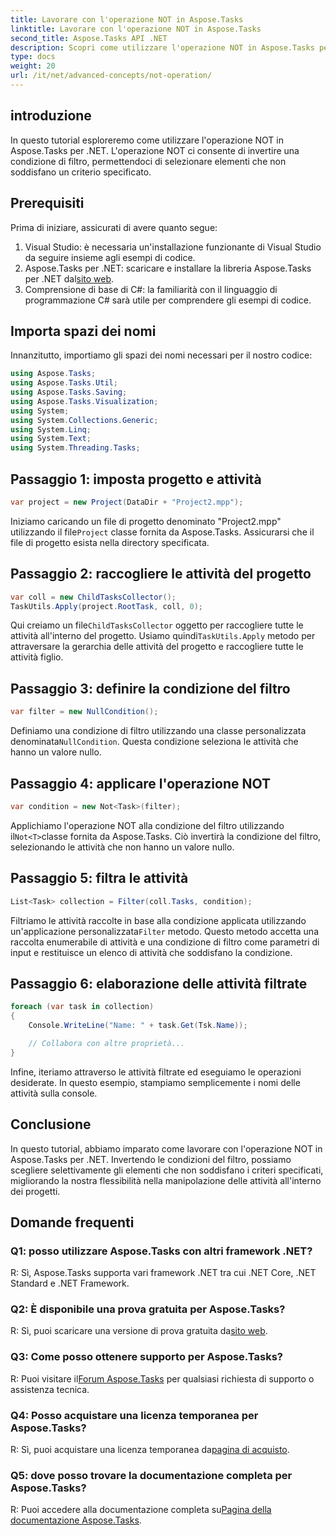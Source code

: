 ```yaml
---
title: Lavorare con l'operazione NOT in Aspose.Tasks
linktitle: Lavorare con l'operazione NOT in Aspose.Tasks
second_title: Aspose.Tasks API .NET
description: Scopri come utilizzare l'operazione NOT in Aspose.Tasks per .NET per filtrare le attività in modo efficace. Migliora subito le tue capacità di gestione dei progetti.
type: docs
weight: 20
url: /it/net/advanced-concepts/not-operation/
---
```

## introduzione

In questo tutorial esploreremo come utilizzare l'operazione NOT in Aspose.Tasks per .NET. L'operazione NOT ci consente di invertire una condizione di filtro, permettendoci di selezionare elementi che non soddisfano un criterio specificato.

## Prerequisiti

Prima di iniziare, assicurati di avere quanto segue:

1. Visual Studio: è necessaria un'installazione funzionante di Visual Studio da seguire insieme agli esempi di codice.
2.  Aspose.Tasks per .NET: scaricare e installare la libreria Aspose.Tasks per .NET dal[sito web](https://releases.aspose.com/tasks/net/).
3. Comprensione di base di C#: la familiarità con il linguaggio di programmazione C# sarà utile per comprendere gli esempi di codice.

## Importa spazi dei nomi

Innanzitutto, importiamo gli spazi dei nomi necessari per il nostro codice:

```csharp
using Aspose.Tasks;
using Aspose.Tasks.Util;
using Aspose.Tasks.Saving;
using Aspose.Tasks.Visualization;
using System;
using System.Collections.Generic;
using System.Linq;
using System.Text;
using System.Threading.Tasks;
```

## Passaggio 1: imposta progetto e attività

```csharp
var project = new Project(DataDir + "Project2.mpp");
```

 Iniziamo caricando un file di progetto denominato "Project2.mpp" utilizzando il file`Project` classe fornita da Aspose.Tasks. Assicurarsi che il file di progetto esista nella directory specificata.

## Passaggio 2: raccogliere le attività del progetto

```csharp
var coll = new ChildTasksCollector();
TaskUtils.Apply(project.RootTask, coll, 0);
```

 Qui creiamo un file`ChildTasksCollector` oggetto per raccogliere tutte le attività all'interno del progetto. Usiamo quindi`TaskUtils.Apply` metodo per attraversare la gerarchia delle attività del progetto e raccogliere tutte le attività figlio.

## Passaggio 3: definire la condizione del filtro

```csharp
var filter = new NullCondition();
```

 Definiamo una condizione di filtro utilizzando una classe personalizzata denominata`NullCondition`. Questa condizione seleziona le attività che hanno un valore nullo.

## Passaggio 4: applicare l'operazione NOT

```csharp
var condition = new Not<Task>(filter);
```

 Applichiamo l'operazione NOT alla condizione del filtro utilizzando il`Not<T>`classe fornita da Aspose.Tasks. Ciò invertirà la condizione del filtro, selezionando le attività che non hanno un valore nullo.

## Passaggio 5: filtra le attività

```csharp
List<Task> collection = Filter(coll.Tasks, condition);
```

 Filtriamo le attività raccolte in base alla condizione applicata utilizzando un'applicazione personalizzata`Filter` metodo. Questo metodo accetta una raccolta enumerabile di attività e una condizione di filtro come parametri di input e restituisce un elenco di attività che soddisfano la condizione.

## Passaggio 6: elaborazione delle attività filtrate

```csharp
foreach (var task in collection)
{
    Console.WriteLine("Name: " + task.Get(Tsk.Name));

    // Collabora con altre proprietà...
}
```

Infine, iteriamo attraverso le attività filtrate ed eseguiamo le operazioni desiderate. In questo esempio, stampiamo semplicemente i nomi delle attività sulla console.

## Conclusione

In questo tutorial, abbiamo imparato come lavorare con l'operazione NOT in Aspose.Tasks per .NET. Invertendo le condizioni del filtro, possiamo scegliere selettivamente gli elementi che non soddisfano i criteri specificati, migliorando la nostra flessibilità nella manipolazione delle attività all'interno dei progetti.

## Domande frequenti

### Q1: posso utilizzare Aspose.Tasks con altri framework .NET?

R: Sì, Aspose.Tasks supporta vari framework .NET tra cui .NET Core, .NET Standard e .NET Framework.

### Q2: È disponibile una prova gratuita per Aspose.Tasks?

 R: Sì, puoi scaricare una versione di prova gratuita da[sito web](https://releases.aspose.com/).

### Q3: Come posso ottenere supporto per Aspose.Tasks?

 R: Puoi visitare il[Forum Aspose.Tasks](https://forum.aspose.com/c/tasks/15) per qualsiasi richiesta di supporto o assistenza tecnica.

### Q4: Posso acquistare una licenza temporanea per Aspose.Tasks?

 R: Sì, puoi acquistare una licenza temporanea da[pagina di acquisto](https://purchase.aspose.com/temporary-license/).

### Q5: dove posso trovare la documentazione completa per Aspose.Tasks?

 R: Puoi accedere alla documentazione completa su[Pagina della documentazione Aspose.Tasks](https://reference.aspose.com/tasks/net/).